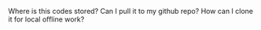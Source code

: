 Where is this codes stored?
Can I pull it to my github repo?
How can I clone it for local offline work?